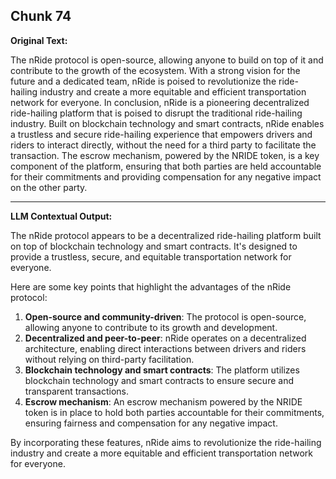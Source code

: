 ## Chunk 74

**Original Text:**

The nRide protocol is
open-source, allowing anyone to build on top of it and contribute to the growth of the ecosystem. With a
strong vision for the future and a dedicated team, nRide is poised to revolutionize the ride-hailing industry
and create a more equitable and efficient transportation network for everyone. In conclusion, nRide is a pioneering decentralized ride-hailing platform that is poised to disrupt the traditional ride-hailing industry. Built on blockchain technology and smart contracts, nRide enables a trustless
and secure ride-hailing experience that empowers drivers and riders to interact directly, without the need for
a third party to facilitate the transaction. The escrow mechanism, powered by the NRIDE token, is a key component of the platform, ensuring that
both parties are held accountable for their commitments and providing compensation for any negative impact on the other party.

---

**LLM Contextual Output:**

The nRide protocol appears to be a decentralized ride-hailing platform built on top of blockchain technology and smart contracts. It's designed to provide a trustless, secure, and equitable transportation network for everyone.

Here are some key points that highlight the advantages of the nRide protocol:

1. **Open-source and community-driven**: The protocol is open-source, allowing anyone to contribute to its growth and development.
2. **Decentralized and peer-to-peer**: nRide operates on a decentralized architecture, enabling direct interactions between drivers and riders without relying on third-party facilitation.
3. **Blockchain technology and smart contracts**: The platform utilizes blockchain technology and smart contracts to ensure secure and transparent transactions.
4. **Escrow mechanism**: An escrow mechanism powered by the NRIDE token is in place to hold both parties accountable for their commitments, ensuring fairness and compensation for any negative impact.

By incorporating these features, nRide aims to revolutionize the ride-hailing industry and create a more equitable and efficient transportation network for everyone.
